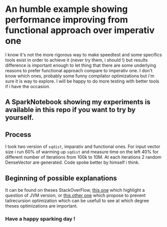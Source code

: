 # An humble example showing performance improving from functional approach over imperativ one

I know it's not the more rigorous way to make speedtest and some specifics tools exist in order to achieve it (never try them, i should !) but results difference is important enough to let thing that there are some underlying reasons to prefer functional approach compare to imperativ one. I don't know which ones, probably some funny compilator optimizations but i'm sure it is way to explore. I will be happy to do more testing with better tools if i have the occasion.

## A SparkNotebook showing my experiments is available in this repo if you want to try by yourself.

## Process

I took two version of `sqdist`, imparativ and functional ones. For input vector size i run 60% of warming up `sqdist` and measure time on the left 40% for different number of iterations from 100k to 10M. At each iterations 2 random DenseVector are generated. Code spoke better by himself i think.

## Beginning of possible explanations

It can be found on theses StackOverFlow, [this one](https://stackoverflow.com/questions/9168624/why-is-my-scala-tail-recursion-faster-than-the-while-loop) which highlight a question of JVM version, or [this other one](https://stackoverflow.com/questions/32324859/is-there-any-way-to-turn-off-tail-recursion-optimization-of-scala-compiler) which propose to prevent tailrecursion optimization which can be usefull to see at which degree theses optimizations are important.

### Have a happy sparking day !